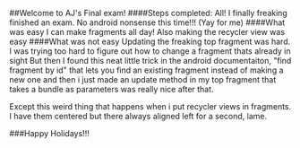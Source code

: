 ##Welcome to AJ's Final exam!
####Steps completed:
All! I finally freaking finished an exam. No android nonsense this time!!!
(Yay for me)
####What was easy
I can make fragments all day! Also making the recycler view was easy
####What was not easy
Updating the freaking top fragment was hard. I was trying too hard to figure out how to change a fragment thats already in sight
But then I found this neat little trick in the android documentaiton, "find fragment by id" that lets you find an existing fragment instead of making a new one
and then i just made an update method in my top fragment that takes a bundle as parameters
was really nice after that. 

Except this weird thing that happens when i put recycler views in fragments. I have them centered but there always aligned left for a second, lame.

###Happy Holidays!!!
